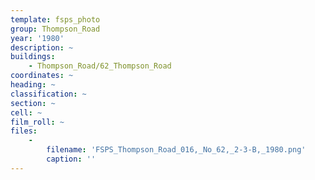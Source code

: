 ```yaml
---
template: fsps_photo
group: Thompson_Road
year: '1980'
description: ~
buildings:
    - Thompson_Road/62_Thompson_Road
coordinates: ~
heading: ~
classification: ~
section: ~
cell: ~
film_roll: ~
files:
    -
        filename: 'FSPS_Thompson_Road_016,_No_62,_2-3-B,_1980.png'
        caption: ''
---
```

